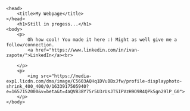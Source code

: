 <html>

	<head>
		<title>My Webpage</title>
	</head>
		<h1>Still in progess...</h1>
	<body>
		<p>
			Oh how cool! You made it here :) Might as well give me a follow/connection.
			<a href="https://www.linkedin.com/in/ivan-zapote/">LinkedIn</a><br>
		
		</p>
		<p>
			<img src="https://media-exp1.licdn.com/dms/image/C5603AQHq1DVuBBxJfw/profile-displayphoto-shrink_400_400/0/1633917505940?e=1657152000&v=beta&t=4aQVB38Y75r5U3rUsJTSIPVzH9O9R4QPk5gn29lP_G0">
		</p>
	</body>

</html>
